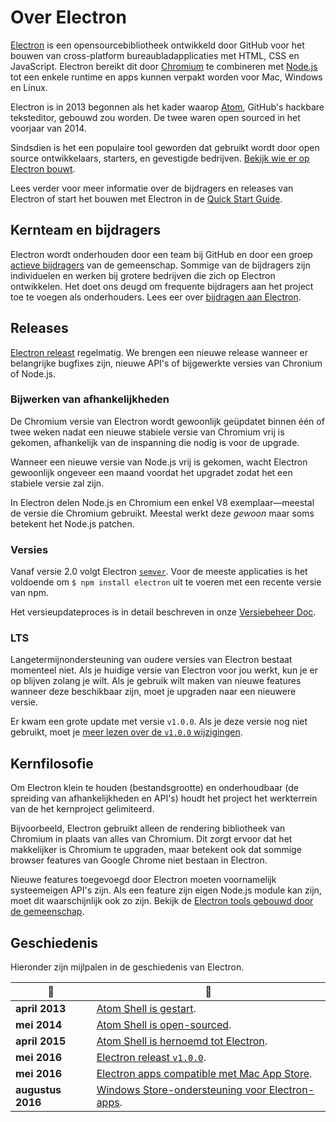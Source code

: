 # Over Electron

[Electron](https://electronjs.org) is een opensourcebibliotheek ontwikkeld door GitHub voor het bouwen van cross-platform bureaubladapplicaties met HTML, CSS en JavaScript. Electron bereikt dit door [Chromium](https://www.chromium.org/Home) te combineren met [Node.js](https://nodejs.org) tot een enkele runtime en apps kunnen verpakt worden voor Mac, Windows en Linux.

Electron is in 2013 begonnen als het kader waarop [Atom](https://atom.io), GitHub's hackbare teksteditor, gebouwd zou worden. De twee waren open sourced in het voorjaar van 2014.

Sindsdien is het een populaire tool geworden dat gebruikt wordt door open source ontwikkelaars, starters, en gevestigde bedrijven. [Bekijk wie er op Electron bouwt](https://electronjs.org/apps).

Lees verder voor meer informatie over de bijdragers en releases van Electron of start het bouwen met Electron in de [Quick Start Guide](quick-start.md).

## Kernteam en bijdragers

Electron wordt onderhouden door een team bij GitHub en door een groep [actieve bijdragers](https://github.com/electron/electron/graphs/contributors) van de gemeenschap. Sommige van de bijdragers zijn individuelen en werken bij grotere bedrijven die zich op Electron ontwikkelen. Het doet ons deugd om frequente bijdragers aan het project toe te voegen als onderhouders. Lees eer over [bijdragen aan Electron](https://github.com/electron/electron/blob/master/CONTRIBUTING.md).

## Releases

[Electron releast](https://github.com/electron/electron/releases) regelmatig. We brengen een nieuwe release wanneer er belangrijke bugfixes zijn, nieuwe API's of bijgewerkte versies van Chronium of Node.js.

### Bijwerken van afhankelijkheden

De Chromium versie van Electron wordt gewoonlijk geüpdatet binnen één of twee weken nadat een nieuwe stabiele versie van Chromium vrij is gekomen, afhankelijk van de inspanning die nodig is voor de upgrade.

Wanneer een nieuwe versie van Node.js vrij is gekomen, wacht Electron gewoonlijk ongeveer een maand voordat het upgradet zodat het een stabiele versie zal zijn.

In Electron delen Node.js en Chromium een enkel V8 exemplaar—meestal de versie die Chromium gebruikt. Meestal werkt deze *gewoon* maar soms betekent het Node.js patchen.

### Versies

Vanaf versie 2.0 volgt Electron [`semver`](https://semver.org). Voor de meeste applicaties is het voldoende om `$ npm install electron` uit te voeren met een recente versie van npm.

Het versieupdateproces is in detail beschreven in onze [Versiebeheer Doc](electron-versioning.md).

### LTS

Langetermijnondersteuning van oudere versies van Electron bestaat momenteel niet. Als je huidige versie van Electron voor jou werkt, kun je er op blijven zolang je wilt. Als je gebruik wilt maken van nieuwe features wanneer deze beschikbaar zijn, moet je upgraden naar een nieuwere versie.

Er kwam een grote update met versie `v1.0.0`. Als je deze versie nog niet gebruikt, moet je [meer lezen over de `v1.0.0` wijzigingen](https://electronjs.org/blog/electron-1-0).

## Kernfilosofie

Om Electron klein te houden (bestandsgrootte) en onderhoudbaar (de spreiding van afhankelijkheden en API's) houdt het project het werkterrein van de het kernproject gelimiteerd.

Bijvoorbeeld, Electron gebruikt alleen de rendering bibliotheek van Chromium in plaats van alles van Chromium. Dit zorgt ervoor dat het makkelijker is Chromium te upgraden, maar betekent ook dat sommige browser features van Google Chrome niet bestaan in Electron.

Nieuwe features toegevoegd door Electron moeten voornamelijk systeemeigen API's zijn. Als een feature zijn eigen Node.js module kan zijn, moet dit waarschijnlijk ook zo zijn. Bekijk de [Electron tools gebouwd door de gemeenschap](https://electronjs.org/community).

## Geschiedenis

Hieronder zijn mijlpalen in de geschiedenis van Electron.

| :calendar:        | :tada:                                                                                                         |
| ----------------- | -------------------------------------------------------------------------------------------------------------- |
| **april 2013**    | [Atom Shell is gestart](https://github.com/electron/electron/commit/6ef8875b1e93787fa9759f602e7880f28e8e6b45). |
| **mei 2014**      | [Atom Shell is open-sourced](https://blog.atom.io/2014/05/06/atom-is-now-open-source.html).                    |
| **april 2015**    | [Atom Shell is hernoemd tot Electron](https://github.com/electron/electron/pull/1389).                         |
| **mei 2016**      | [Electron releast `v1.0.0`](https://electronjs.org/blog/electron-1-0).                                         |
| **mei 2016**      | [Electron apps compatible met Mac App Store](mac-app-store-submission-guide.md).                               |
| **augustus 2016** | [Windows Store-ondersteuning voor Electron-apps](windows-store-guide.md).                                      |